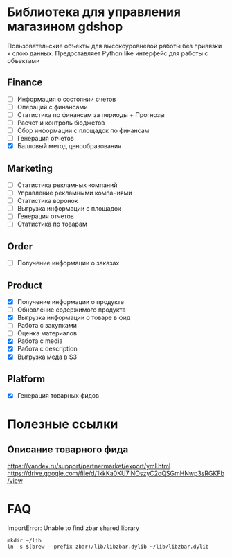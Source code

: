 # Библиотека для управления магазином gdshop

Пользовательские объекты для высокоуровневой работы без привязки к слою данных. Предоставляет Python like интерфейс для работы с объектами

## Finance

- [ ] Информация о состоянии счетов
- [ ] Операций с финансами
- [ ] Статистика по финансам за периоды + Прогнозы
- [ ] Расчет и контроль бюджетов
- [ ] Сбор информации с площадок по финансам
- [ ] Генерация отчетов
- [x] Балловый метод ценообразования

## Marketing

- [ ] Статистика рекламных компаний
- [ ] Управление рекламными компаниями
- [ ] Статистика воронок
- [ ] Выгрузка информации с площадок
- [ ] Генерация отчетов
- [ ] Статистика по товарам

## Order
- [ ] Получение информации о заказах

## Product
- [x] Получение информации о продукте
- [ ] Обновление содержимого продукта
- [x] Выгрузка информации о товаре в фид
- [ ] Работа с закупками
- [ ] Оценка материалов
- [x] Работа с media
- [x] Работа с description
- [x] Выгрузка меда в S3

## Platform
- [x] Генерация товарных фидов


# Полезные ссылки

## Описание товарного фида

https://yandex.ru/support/partnermarket/export/yml.html
https://drive.google.com/file/d/1kkKa0KU7iNOszyC2oQSGmHNwp3sRGKFb/view


# FAQ

ImportError: Unable to find zbar shared library

```
mkdir ~/lib
ln -s $(brew --prefix zbar)/lib/libzbar.dylib ~/lib/libzbar.dylib
```